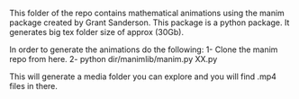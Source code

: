 This folder of the repo contains mathematical animations using the manim package created by Grant Sanderson. This package is a python package. It generates big tex folder size of approx (30Gb).

In order to generate the animations do the following:
1- Clone the manim repo from here.
2- python dir/manimlib/manim.py XX.py

This will generate a media folder you can explore and you will find .mp4 files in there. 
